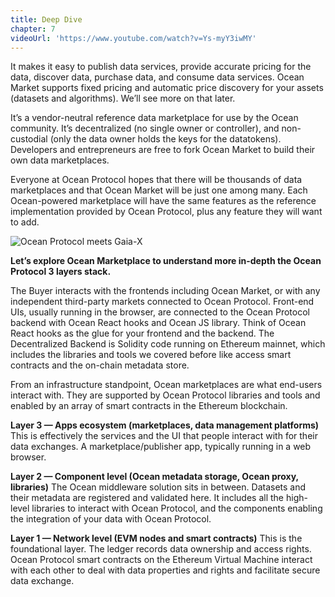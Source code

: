 ```yaml
---
title: Deep Dive
chapter: 7
videoUrl: 'https://www.youtube.com/watch?v=Ys-myY3iwMY'
---
```


It makes it easy to publish data services, provide accurate pricing for the data, discover data, purchase data, and consume data services. Ocean Market supports fixed pricing and automatic price discovery for your assets (datasets and algorithms). We’ll see more on that later.

It’s a vendor-neutral reference data marketplace for use by the Ocean community. It’s decentralized (no single owner or controller), and non-custodial (only the data owner holds the keys for the datatokens). Developers and entrepreneurs are free to fork Ocean Market to build their own data marketplaces.

Everyone at Ocean Protocol hopes that there will be thousands of data marketplaces and that Ocean Market will be just one among many. Each Ocean-powered marketplace will have the same features as the reference implementation provided by Ocean Protocol, plus any feature they will want to add.

![Ocean Protocol meets Gaia-X](https://raw.githubusercontent.com/deltaDAO/files/main/ocean.JPG)

**Let’s explore Ocean Marketplace to understand more in-depth the Ocean Protocol 3 layers stack.**

The Buyer interacts with the frontends including Ocean Market, or with any independent third-party markets connected to Ocean Protocol. Front-end UIs, usually running in the browser, are connected to the Ocean Protocol backend with Ocean React hooks and Ocean JS library. Think of Ocean React hooks as the glue for your frontend and the backend. The Decentralized Backend is Solidity code running on Ethereum mainnet, which includes the libraries and tools we covered before like access smart contracts and the on-chain metadata store.

From an infrastructure standpoint, Ocean marketplaces are what end-users interact with. They are supported by Ocean Protocol libraries and tools and enabled by an array of smart contracts in the Ethereum blockchain.

**Layer 3 — Apps ecosystem (marketplaces, data management platforms)**
This is effectively the services and the UI that people interact with for their data exchanges. A marketplace/publisher app, typically running in a web browser.

**Layer 2 — Component level (Ocean metadata storage, Ocean proxy, libraries)**
The Ocean middleware solution sits in between. Datasets and their metadata are registered and validated here. It includes all the high-level libraries to interact with Ocean Protocol, and the components enabling the integration of your data with Ocean Protocol.

**Layer 1 — Network level (EVM nodes and smart contracts)**
This is the foundational layer. The ledger records data ownership and access rights. Ocean Protocol smart contracts on the Ethereum Virtual Machine interact with each other to deal with data properties and rights and facilitate secure data exchange.

